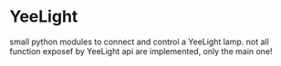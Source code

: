 # YeeLight
small python modules to connect and control a YeeLight lamp.
not all function exposef by YeeLight api are implemented, only the main one!
